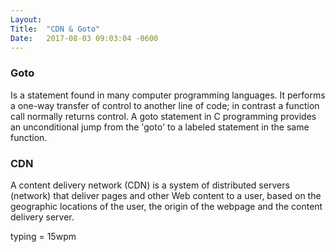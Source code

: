 ```yaml
---
Layout:	
Title:	"CDN & Goto"
Date:	2017-08-03 09:03:04 -0600
---
```


### Goto 
Is a statement found in many computer programming languages. 
It performs a one-way transfer of control to another line of code; in contrast a function call normally returns control.
A goto statement in C programming provides an unconditional jump from the 'goto' to a labeled statement in the same function.

### CDN
A content delivery network (CDN) is a system of distributed servers (network) that deliver pages and other Web content to a user, based on the geographic locations of the user, the origin of the webpage and the content delivery server.

typing = 15wpm
